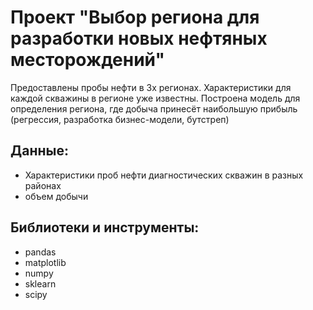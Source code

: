 # Проект "Выбор региона для разработки новых нефтяных месторождений"

Предоставлены пробы нефти в 3х регионах. Характеристики для каждой скважины в регионе уже известны. Построена модель для определения региона, где добыча принесёт наибольшую прибыль (регрессия, разработка бизнес-модели, бутстреп)

## Данные:
* Характеристики проб нефти диагностических скважин в разных районах
* объем добычи

## Библиотеки и инструменты:
* pandas
* matplotlib
* numpy
* sklearn
* scipy
